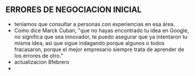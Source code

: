 ## ERRORES DE NEGOCIACION INICIAL
- teníamos que consultar a personas con experiencias en esa área.
- Como dice Marck Cuban, "que no hayas encontrado tu idea en Google, no significa que sea innovador, te puedo asegurar que ya intentaron tu misma idea, así que sigue indagando porque algunos o todos fracasaron, porque el mejor empresario siempre trata de aprender de los errores de otro."
- actualizacion 8febrero
- 